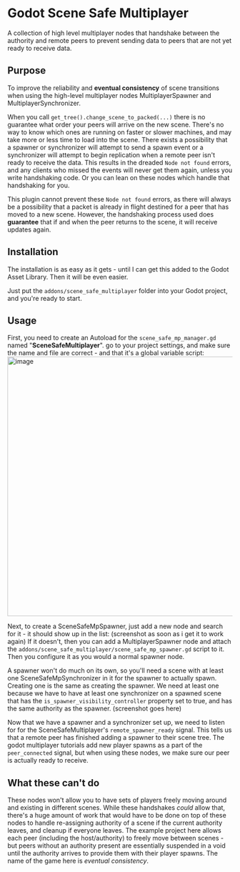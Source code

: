 # Godot Scene Safe Multiplayer
A collection of high level multiplayer nodes that handshake between the authority and remote peers to prevent sending data to peers that are not yet ready to receive data.

## Purpose
To improve the reliability and **eventual consistency** of scene transitions when using the high-level multiplayer nodes MultiplayerSpawner and MultiplayerSynchronizer. 

When you call `get_tree().change_scene_to_packed(...)` there is no guarantee what order your peers will arrive on the new scene. There's no way to know which ones are running on faster or slower machines, and may take more or less time to load into the scene. There exists a possibility that a spawner or synchronizer will attempt to send a spawn event or a synchronizer will attempt to begin replication when a remote peer isn't ready to receive the data. This results in the dreaded `Node not found` errors, and any clients who missed the events will never get them again, unless you write handshaking code. Or you can lean on these nodes which handle that handshaking for you.

This plugin cannot prevent these `Node not found` errors, as there will always be a possibility that a packet is already in flight destined for a peer that has moved to a new scene. However, the handshaking process used does **guarantee** that if and when the peer returns to the scene, it will receive updates again.

## Installation
The installation is as easy as it gets - until I can get this added to the Godot Asset Library. Then it will be even easier.

Just put the `addons/scene_safe_multiplayer` folder into your Godot project, and you're ready to start.

## Usage
First, you need to create an Autoload for the `scene_safe_mp_manager.gd` named "**SceneSafeMultiplayer**". go to your project settings, and make sure the name and file are correct - and that it's a global variable script:
<img width="581" alt="image" src="https://github.com/TestSubject06/GodotSceneSafeMultiplayer/assets/597840/52d56b4a-063f-4214-a0c7-fc608aa459e2">

Next, to create a SceneSafeMpSpawner, just add a new node and search for it - it should show up in the list:
(screenshot as soon as i get it to work again)
If it doesn't, then you can add a MultiplayerSpawner node and attach the `addons/scene_safe_multiplayer/scene_safe_mp_spawner.gd` script to it. Then you configure it as you would a normal spawner node.

A spawner won't do much on its own, so you'll need a scene with at least one SceneSafeMpSynchronizer in it for the spawner to actually spawn. Creating one is the same as creating the spawner. We need at least one because we have to have at least one synchronizer on a spawned scene that has the `is_spawner_visibility_controller` property set to true, and has the same authority as the spawner. (screenshot goes here)

Now that we have a spawner and a synchronizer set up, we need to listen for for the SceneSafeMultiplayer's `remote_spawner_ready` signal. This tells us that a remote peer has finished adding a spawner to their scene tree. The godot multiplayer tutorials add new player spawns as a part of the `peer_connected` signal, but when using these nodes, we make sure our peer is actually ready to receive.


## What these can't do
These nodes won't allow you to have sets of players freely moving around and existing in different scenes. While these handshakes _could_ allow that, there's a huge amount of work that would have to be done on top of these nodes to handle re-assigning authority of a scene if the current authority leaves, and cleanup if everyone leaves. The example project here allows each peer (including the host/authority) to freely move between scenes - but peers without an authority present are essentially suspended in a void until the authority arrives to provide them with their player spawns. The name of the game here is _eventual consistency_.
